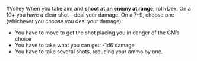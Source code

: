 #Volley
When you take aim and **shoot at an enemy at range**, roll+Dex. On a 10+ you have a clear shot—deal your damage. On a 7–9, choose one (whichever you choose you deal your damage):

 * You have to move to get the shot placing you in danger of the GM’s choice
 * You have to take what you can get: -1d6 damage
 * You have to take several shots, reducing your ammo by one.